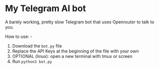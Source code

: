 # My Telegram AI bot
A barely working, pretty slow Telegram bot that uses Openrouter to talk to you.

How to use: -
1) Download the ```bot.py``` file
2) Replace the API Keys at the beginning of the file with your own
3) OPTIONAL (linux): open a new terminal with tmux or screen
4) Run ```python3 bot.py```
